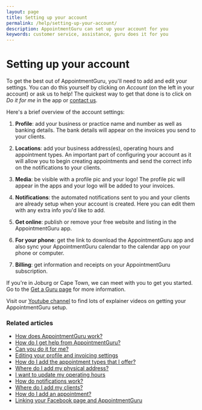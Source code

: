```yaml
---
layout: page
title: Setting up your account
permalink: /help/setting-up-your-account/
description: AppointmentGuru can set up your account for you
keywords: customer service, assistance, guru does it for you
---
```


# Setting up your account

To get the best out of AppointmentGuru, you'll need to add and edit your settings. You can do this yourself by clicking on *Account* (on the left in your account) or ask us to help! The quickest way to get that done is to click on *Do it for me* in the app or [contact us](mailto:support@appointmentguru.co).

Here's a brief overview of the account settings:

1. **Profile**: add your business or practice name and number as well as banking details. The bank details will appear on the invoices you send to your clients.

2. **Locations**: add your business address(es), operating hours and appointment types. An important part of configuring your account as it will allow you to begin creating appointments and send the correct info on the notifications to your clients.

3. **Media**: be visible with a profile pic and your logo! The profile pic will appear in the apps and your logo will be added to your invoices.

4. **Notifications**: the automated notifications sent to you and your clients are already setup when your account is created. Here you can edit them with any extra info you'd like to add.

5. **Get online**: publish or remove your free website and listing in the AppointmentGuru app.

6. **For your phone**: get the link to download the AppointmentGuru app and also sync your AppointmentGuru calendar to the calendar app on your phone or computer.

7. **Billing**: get information and receipts on your AppointmentGuru subscription.

If you're in Joburg or Cape Town, we can meet with you to get you started. Go to the [Get a Guru page](/get-a-guru) for more information.

Visit our [Youtube channel](https://www.youtube.com/channel/UCAZppp_Yg3dC9M1-ec8E6Tg) to find lots of explainer videos on getting your AppointmentGuru setup.

### Related articles

* [How does AppointmentGuru work?](/help/how-does-appointmentguru-work)
* [How do I get help from AppointmentGuru?](/help/how-do-I-get-help)
* [Can you do it for me?](/help/can-you-do-it-for-me)
* [Editing your profile and invoicing settings](/help/invoicing-settings)
* [How do I add the appointment types that I offer?](/help/add-appointment-types)
* [Where do I add my physical address?](/help/add-address)
* [I want to update my operating hours](/help/update-operating-hours)
* [How do notifications work?](/help/how-do-notifications-work)
* [Where do I add my clients?](/help/add-clients)
* [How do I add an appointment?](/help/add-an-appointment)
* [Linking your Facebook page and AppointmentGuru](/help/linking-facebook)
